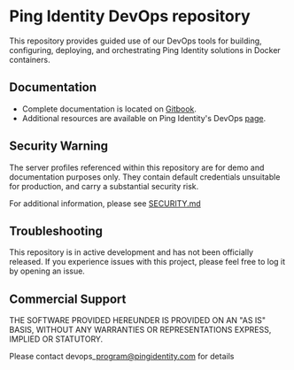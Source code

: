 # Ping Identity DevOps repository
This repository provides guided use of our DevOps tools for building, configuring, deploying, and orchestrating Ping Identity solutions in Docker containers. 

## Documentation
 * Complete documentation is located on [Gitbook](https://pingidentity-devops.gitbook.io/devops/).
 * Additional resources are available on Ping Identity's DevOps [page](https://www.pingidentity.com/content/developer/en/devops.html).

## Security Warning

The server profiles referenced within this repository are for demo and documentation purposes only. They contain default credentials unsuitable for production, and carry a substantial security risk.

For additional information, please see [SECURITY.md](SECURITY.md)

## Troubleshooting
This repository is in active development and has not been officially released. 
If you experience issues with this project, please feel free to log it by opening an issue.

## Commercial Support

THE SOFTWARE PROVIDED HEREUNDER IS PROVIDED ON AN "AS IS" BASIS, WITHOUT ANY WARRANTIES OR REPRESENTATIONS EXPRESS, IMPLIED OR STATUTORY.

Please contact devops\_program@pingidentity.com for details
